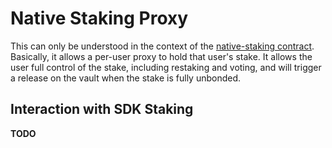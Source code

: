 # Native Staking Proxy

This can only be understood in the context of the [native-staking contract](../native-staking).
Basically, it allows a per-user proxy to hold that user's stake. It allows the user full control
of the stake, including restaking and voting, and will trigger a release on the vault when the stake
is fully unbonded.

## Interaction with SDK Staking

**TODO**
